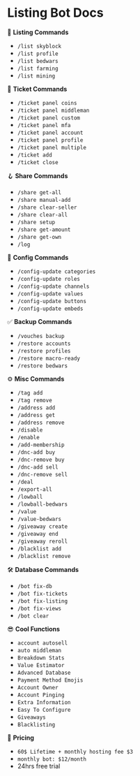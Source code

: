 # Listing Bot Docs


🌴 **Listing Commands**
- `/list skyblock`
- `/list profile`
- `/list bedwars`
- `/list farming`
- `/list mining`

📧 **Ticket Commands**
- `/ticket panel coins`
- `/ticket panel middleman`
- `/ticket panel custom`
- `/ticket panel mfa`
- `/ticket panel account`
- `/ticket panel profile`
- `/ticket panel multiple`
- `/ticket add`
- `/ticket close`

🪝 **Share Commands**
- `/share get-all`
- `/share manual-add`
- `/share clear-seller`
- `/share clear-all`
- `/share setup`
- `/share get-amount`
- `/share get-own`
- `/log`

📘 **Config Commands**
- `/config-update categories`
- `/config-update roles`
- `/config-update channels`
- `/config-update values`
- `/config-update buttons`
- `/config-update embeds`


✅ **Backup Commands**
- `/vouches backup`
- `/restore accounts`
- `/restore profiles`
- `/restore macro-ready`
- `/restore bedwars`

⚙️ **Misc Commands**
- `/tag add`
- `/tag remove`
- `/address add`
- `/address get`
- `/address remove`
- `/disable`
- `/enable`
- `/add-membership`
- `/dnc-add buy`
- `/dnc-remove buy`
- `/dnc-add sell`
- `/dnc-remove sell`
- `/deal`
- `/export-all`
- `/lowball`
- `/lowball-bedwars`
- `/value`
- `/value-bedwars`
- `/giveaway create`
- `/giveaway end`
- `/giveaway reroll`
- `/blacklist add`
- `/blacklist remove`

🛠️ **Database Commands**
- `/bot fix-db`
- `/bot fix-tickets`
- `/bot fix-listing`
- `/bot fix-views`
- `/bot clear`

😎 **Cool Functions**
- `account autosell`
- `auto middleman`
- `Breakdown Stats`
- `Value Estimator`
- `Advanced Database`
- `Payment Method Emojis`
- `Account Owner`
- `Account Pinging`
- `Extra Information`
- `Easy To Configure`
- `Giveaways`
- `Blacklisting`

🤑 **Pricing**
- `60$ Lifetime + monthly hosting fee $3`
- `monthly bot: $12/month`
- 24hrs free trial
